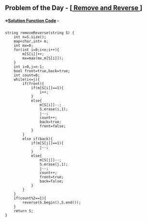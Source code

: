 ## Problem of the Day - [<a href="https://practice.geeksforgeeks.org/problems/1e2f365be6114b671b915e145ec7dbcfdc432910/1"> Remove and Reverse </a>]


#### ⭐<ins>Solution Function Code</ins> -

    string removeReverse(string S) {
        int n=S.size();
        map<char,int> m;
        int mx=0;
        for(int i=0;i<n;i++){
            m[S[i]]++;
            mx=max(mx,m[S[i]]);
        }
        int i=0,j=n-1;
        bool front=true,back=true;
        int count=0;
        while(i<=j){
            if(front){
                if(m[S[i]]==1){
                    i++;
                }
                else{
                    m[S[i]]--;
                    S.erase(i,1);
                    j--;
                    count++;
                    back=true;
                    front=false;
                }
            }
            else if(back){
                if(m[S[j]]==1){
                    j--;
                }
                else{
                    m[S[j]]--;
                    S.erase(j,1);
                    j--;
                    count++;
                    front=true;
                    back=false;
                }
            }
        }
        if(count%2==1){
            reverse(S.begin(),S.end());
        }
        return S;
    }
